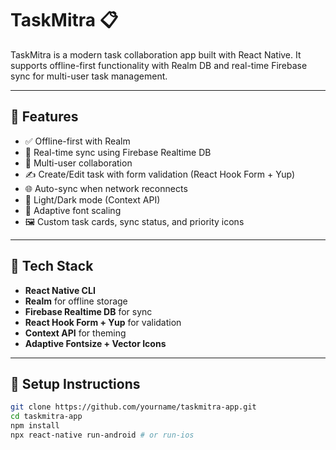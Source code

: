# TaskMitra 📋

TaskMitra is a modern task collaboration app built with React Native. It supports offline-first functionality with Realm DB and real-time Firebase sync for multi-user task management.

---

## 🔧 Features

- ✅ Offline-first with Realm
- 🔄 Real-time sync using Firebase Realtime DB
- 👥 Multi-user collaboration
- ✍️ Create/Edit task with form validation (React Hook Form + Yup)
- 🌐 Auto-sync when network reconnects
- 🎨 Light/Dark mode (Context API)
- 🔢 Adaptive font scaling
- 🖼️ Custom task cards, sync status, and priority icons

---

## 📲 Tech Stack

- **React Native CLI**
- **Realm** for offline storage
- **Firebase Realtime DB** for sync
- **React Hook Form + Yup** for validation
- **Context API** for theming
- **Adaptive Fontsize + Vector Icons**

---

## 🚀 Setup Instructions

```bash
git clone https://github.com/yourname/taskmitra-app.git
cd taskmitra-app
npm install
npx react-native run-android # or run-ios
```
